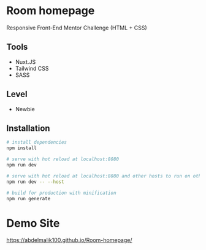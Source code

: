# Room homepage

Responsive Front-End Mentor Challenge (HTML + CSS)

## Tools

- Nuxt.JS
- Tailwind CSS
- SASS

## Level

- Newbie

## Installation

```bash
# install dependencies
npm install

# serve with hot reload at localhost:8080
npm run dev

# serve with hot reload at localhost:8080 and other hosts to run on other devices
npm run dev -- --host

# build for production with minification
npm run generate
```

# Demo Site
https://abdelmalik100.github.io/Room-homepage/
